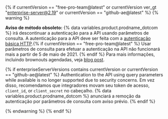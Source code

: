 {% if currentVersion == "free-pro-team@latest" or currentVersion ver_gt "enterprise-server@2.19" or currentVersion == "github-ae@latest" %}
{% warning %}

**Aviso de método obsoleto:** {% data variables.product.prodname_dotcom %} irá descontinuar a autenticação para a API usando parâmetros de consulta. A autenticação para a API deve ser feita com a [autenticação básica HTTP](/v3/auth/#via-oauth-and-personal-access-tokens).{% if currentVersion == "free-pro-team@latest" %} Usar parâmetros de consulta para efetuar a autenticação na API não funcionará mais a partir de 5 de maio de 2021. {% endif %}  Para mais informações, incluindo brownouts agendadas, veja [blog post](https://developer.github.com/changes/2020-02-10-deprecating-auth-through-query-param/).

{% if enterpriseServerVersions contains currentVersion or currentVersion == "github-ae@latest" %} Authentication to the API using query parameters while available is no longer supported due to security concerns. Em vez disso, recomendamos que integradores movam seu token de acesso, `client_id`, or `client_secret` no cabeçalho. {% data variables.product.prodname_dotcom %} anunciará a remoção da autenticação por parâmetros de consulta com aviso prévio. {% endif %}

{% endwarning %}
{% endif %}
